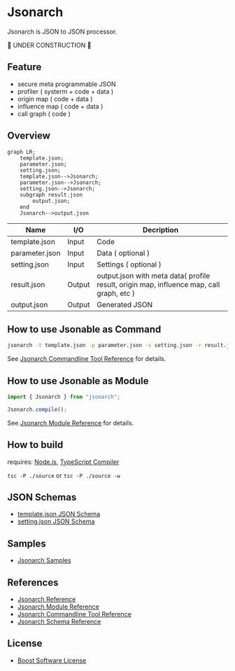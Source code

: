 # Jsonarch

Jsonarch is JSON to JSON processor.

🚧 UNDER CONSTRUCTION 🚧

## Feature

- secure meta programmable JSON
- profiler ( systerm + code + data )
- origin map ( code + data )
- influence map ( code + data )
- call graph ( code )

## Overview

```mermaid
graph LR;
    template.json;
    parameter.json;
    setting.json;
    template.json-->Jsonarch;
    parameter.json-->Jsonarch;
    setting.json-->Jsonarch;
    subgraph result.json
        output.json;
    end
    Jsonarch-->output.json
```

|Name|I/O|Decription|
|---|---|---|
|template.json|Input|Code|
|parameter.json|Input|Data ( optional )|
|setting.json|Input|Settings ( optional )|
|result.json|Output|output.json with meta data( profile result, origin map, influence map, call graph, etc )|
|output.json|Output|Generated JSON|

## How to use Jsonable as Command

```sh
jsonarch -t template.json -p parameter.json -s setting.json -r result.json -o output.json
```

See [Jsonarch Commandline Tool Reference](./document/commandline.md) for details.

## How to use Jsonable as Module

```ts
import { Jsonarch } from "jsonarch";

Jsonarch.compile();
```

See [Jsonarch Module Reference](./document/module.md) for details.

## How to build

requires: [Node.js](https://nodejs.org/), [TypeScript Compiler](https://www.npmjs.com/package/typescript)

`tsc -P ./source` or `tsc -P ./source -w`

## JSON Schemas

- [template.json JSON Schema](./json-schema/template-json-schema.json)
- [setting.json JSON Schema](./json-schema/setting-json-schema.json)

## Samples

- [Jsonarch Samples](./sample/index.md)

## References

- [Jsonarch Reference](./document/reference.md)
- [Jsonarch Module Reference](./document/module.md)
- [Jsonarch Commandline Tool Reference](./document/commandline.md)
- [Jsonarch Schema Reference](./document/schema.md)

## License

- [Boost Software License](LICENSE_1_0.txt)
